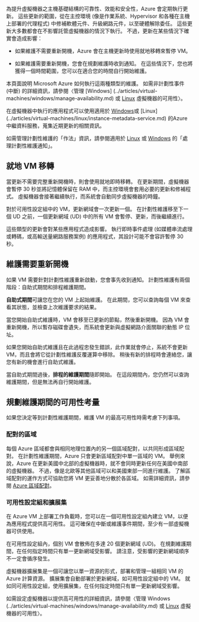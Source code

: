 為提升虛擬機器之主機基礎結構的可靠性、效能和安全性，Azure 會定期執行更新。 這些更新的範圍，從在主控環境 (像是作業系統、Hypervisor 和各種在主機上部署的代理程式) 中修補軟體元件、升級網路元件，以至硬體解除委任。 這些更新大多數都會在不影響託管虛擬機器的情況下執行。 不過，更新在某些情況下確實會造成影響：

- 如果維護不需要重新開機，Azure 會在主機更新時使用就地移轉來暫停 VM。

- 如果維護需要重新開機，您會在規劃維護時收到通知。 在這些情況下，您也將獲得一個時間範圍，您可以在適合您的時間自行開始維護。

本頁面說明 Microsoft Azure 如何執行這兩種類型的維護。 如需非計劃性事件 (中斷) 的詳細資訊，請參閱〈管理 [Windows] (../articles/virtual-machines/windows/manage-availability.md) 或 [Linux](../articles/virtual-machines/linux/manage-availability.md) 虛擬機器的可用性〉。

在虛擬機器中執行的應用程式可以使用適用於 [Windows](../articles/virtual-machines/windows/instance-metadata-service.md)或 [Linux] (../articles/virtual-machines/linux/instance-metadata-service.md) 的Azure 中繼資料服務，蒐集近期更新的相關資訊。

如需管理計劃性維護的「作法」資訊，請參閱適用於 [Linux](../articles/virtual-machines/linux/maintenance-notifications.md) 或 [Windows](../articles/virtual-machines/windows/maintenance-notifications.md) 的「處理計劃性維護通知」。

## <a name="in-place-vm-migration"></a>就地 VM 移轉

當更新不需要完整重新開機時，則會使用就地即時移轉。 在更新期間，虛擬機器會暫停 30 秒並將記憶體保留在 RAM 中，而主控環境會套用必要的更新和修補程式。 虛擬機器會接著繼續執行，而系統會自動同步虛擬機器的時鐘。

對於可用性設定組中的 VM，更新網域會一次更新一個。 在計劃性維護移至下一個 UD 之前，一個更新網域 (UD) 中的所有 VM 會暫停、更新，而後繼續進行。

這些類型的更新會對某些應用程式造成影響。 執行即時事件處理 (如媒體串流處理或轉碼，或高輸送量網路服務案例) 的應用程式，其設計可能不會容許暫停 30 秒。 <!-- sooooo, what should they do? --> 


## <a name="maintenance-requiring-a-reboot"></a>維護需要重新開機

如果 VM 需要針對計劃性維護重新啟動，您會事先收到通知。 計劃性維護有兩個階段：自助式期間和排程維護期間。

**自助式期間**可讓您在您的 VM 上起始維護。 在此期間，您可以查詢每個 VM 來查看其狀態，並檢查上次維護要求的結果。

當您開始自助式維護時，VM 會移至已更新的節點，然後重新開機。 因為 VM 會重新開機，所以暫存磁碟會遺失，而系統會更新與虛擬網路介面關聯的動態 IP 位址。

如果您開始自助式維護且在此過程忠發生錯誤，此作業就會停止，系統不會更新 VM，而且會將它從計劃性維護反覆運算中移除。 稍後有新的排程時會連絡您，讓您有新的機會進行自助式維護。 

當自助式期間過後，**排程的維護期間**隨即開始。 在這段期間內，您仍然可以查詢維護期間，但是無法再自行開始維護。

## <a name="availability-considerations-during-planned-maintenance"></a>規劃維護期間的可用性考量 

如果您決定等到計劃性維護期間，維護 VM 的最高可用性時需考慮下列事項。 

### <a name="paired-regions"></a>配對的區域

每個 Azure 區域都會與相同地理位置內的另一個區域配對，以共同形成區域配對。 在計劃性維護期間，Azure 只會更新區域配對中單一區域的 VM。 舉例來說，Azure 在更新美國中北部的虛擬機器時，就不會同時更新任何在美國中南部的虛擬機器。 不過，像是北歐等其他區域可以和美國東部一同進行維護。 了解區域配對的運作方式可協助您將 VM 更妥善地分散於各區域。 如需詳細資訊，請參閱 [Azure 區域配對](https://docs.microsoft.com/azure/best-practices-availability-paired-regions)。

### <a name="availability-sets-and-scale-sets"></a>可用性設定組和擴展集

在 Azure VM 上部署工作負載時，您可以在一個可用性設定組內建立 VM，以便為應用程式提供高可用性。 這可確保在中斷或維護事件期間，至少有一部虛擬機器可供使用。

在可用性設定組內，個別 VM 會散佈在多達 20 個更新網域 (UD)。 在規劃維護期間，在任何指定時間只有單一更新網域受影響。 請注意，受影響的更新網域順序不一定會循序發生。 

虛擬機器擴展集是一個可讓您以單一資源的形式，部署和管理一組相同 VM 的 Azure 計算資源。 擴展集會自動部署於更新網域，如可用性設定組中的 VM。 就如同可用性設定組，使用擴展集，在任何指定時間只有單一更新網域受影響。

如需設定虛擬機器以提供高可用性的詳細資訊，請參閱〈管理 Windows (../articles/virtual-machines/windows/manage-availability.md) 或 [Linux](../articles/virtual-machines/linux/manage-availability.md) 虛擬機器的可用性〉。